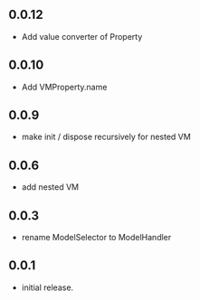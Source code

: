 ## 0.0.12
- Add value converter of Property

## 0.0.10
- Add VMProperty.name

## 0.0.9
- make init / dispose recursively for nested VM

## 0.0.6
- add nested VM

## 0.0.3
- rename ModelSelector to ModelHandler

## 0.0.1
- initial release.
